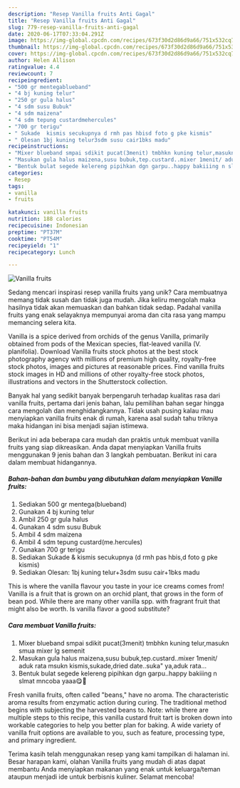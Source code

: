```yaml
---
description: "Resep Vanilla fruits Anti Gagal"
title: "Resep Vanilla fruits Anti Gagal"
slug: 779-resep-vanilla-fruits-anti-gagal
date: 2020-06-17T07:33:04.291Z
image: https://img-global.cpcdn.com/recipes/673f30d2d86d9a66/751x532cq70/vanilla-fruits-foto-resep-utama.jpg
thumbnail: https://img-global.cpcdn.com/recipes/673f30d2d86d9a66/751x532cq70/vanilla-fruits-foto-resep-utama.jpg
cover: https://img-global.cpcdn.com/recipes/673f30d2d86d9a66/751x532cq70/vanilla-fruits-foto-resep-utama.jpg
author: Helen Allison
ratingvalue: 4.4
reviewcount: 7
recipeingredient:
- "500 gr mentegablueband"
- "4 bj kuning telur"
- "250 gr gula halus"
- "4 sdm susu Bubuk"
- "4 sdm maizena"
- "4 sdm tepung custardmehercules"
- "700 gr terigu"
- " Sukade  kismis secukupnya d rmh pas hbisd foto g pke kismis"
- " Olesan 1bj kuning telur3sdm susu cair1bks madu"
recipeinstructions:
- "Mixer blueband smpai sdikit pucat(3menit) tmbhkn kuning telur,masukn smua mixer lg semenit"
- "Masukan gula halus maizena,susu bubuk,tep.custard..mixer 1menit/ aduk rata msukn kismis,sukade,dried date..suka&#34; ya,aduk rata..."
- "Bentuk bulat segede kelereng pipihkan dgn garpu..happy bakiiing n slmat mncoba yaaa😋🙏"
categories:
- Resep
tags:
- vanilla
- fruits

katakunci: vanilla fruits 
nutrition: 188 calories
recipecuisine: Indonesian
preptime: "PT37M"
cooktime: "PT54M"
recipeyield: "1"
recipecategory: Lunch

---
```



![Vanilla fruits](https://img-global.cpcdn.com/recipes/673f30d2d86d9a66/751x532cq70/vanilla-fruits-foto-resep-utama.jpg)

Sedang mencari inspirasi resep vanilla fruits yang unik? Cara membuatnya memang tidak susah dan tidak juga mudah. Jika keliru mengolah maka hasilnya tidak akan memuaskan dan bahkan tidak sedap. Padahal vanilla fruits yang enak selayaknya mempunyai aroma dan cita rasa yang mampu memancing selera kita.

Vanilla is a spice derived from orchids of the genus Vanilla, primarily obtained from pods of the Mexican species, flat-leaved vanilla (V. planifolia). Download Vanilla fruits stock photos at the best stock photography agency with millions of premium high quality, royalty-free stock photos, images and pictures at reasonable prices. Find vanilla fruits stock images in HD and millions of other royalty-free stock photos, illustrations and vectors in the Shutterstock collection.

Banyak hal yang sedikit banyak berpengaruh terhadap kualitas rasa dari vanilla fruits, pertama dari jenis bahan, lalu pemilihan bahan segar hingga cara mengolah dan menghidangkannya. Tidak usah pusing kalau mau menyiapkan vanilla fruits enak di rumah, karena asal sudah tahu triknya maka hidangan ini bisa menjadi sajian istimewa.


Berikut ini ada beberapa cara mudah dan praktis untuk membuat vanilla fruits yang siap dikreasikan. Anda dapat menyiapkan Vanilla fruits menggunakan 9 jenis bahan dan 3 langkah pembuatan. Berikut ini cara dalam membuat hidangannya.

<!--inarticleads1-->

##### Bahan-bahan dan bumbu yang dibutuhkan dalam menyiapkan Vanilla fruits:

1. Sediakan 500 gr mentega(blueband)
1. Gunakan 4 bj kuning telur
1. Ambil 250 gr gula halus
1. Gunakan 4 sdm susu Bubuk
1. Ambil 4 sdm maizena
1. Ambil 4 sdm tepung custard(me.hercules)
1. Gunakan 700 gr terigu
1. Sediakan  Sukade &amp; kismis secukupnya (d rmh pas hbis,d foto g pke kismis)
1. Sediakan  Olesan: 1bj kuning telur+3sdm susu cair+1bks madu


This is where the vanilla flavour you taste in your ice creams comes from! Vanilla is a fruit that is grown on an orchid plant, that grows in the form of bean pod. While there are many other vanilla spp. with fragrant fruit that might also be worth. Is vanilla flavor a good substitute? 

<!--inarticleads2-->

##### Cara membuat Vanilla fruits:

1. Mixer blueband smpai sdikit pucat(3menit) tmbhkn kuning telur,masukn smua mixer lg semenit
1. Masukan gula halus maizena,susu bubuk,tep.custard..mixer 1menit/ aduk rata msukn kismis,sukade,dried date..suka&#34; ya,aduk rata...
1. Bentuk bulat segede kelereng pipihkan dgn garpu..happy bakiiing n slmat mncoba yaaa😋🙏


Fresh vanilla fruits, often called &#34;beans,&#34; have no aroma. The characteristic aroma results from enzymatic action during curing. The traditional method begins with subjecting the harvested beans to. Note: while there are multiple steps to this recipe, this vanilla custard fruit tart is broken down into workable categories to help you better plan for baking. A wide variety of vanilla fruit options are available to you, such as feature, processing type, and primary ingredient. 

Terima kasih telah menggunakan resep yang kami tampilkan di halaman ini. Besar harapan kami, olahan Vanilla fruits yang mudah di atas dapat membantu Anda menyiapkan makanan yang enak untuk keluarga/teman ataupun menjadi ide untuk berbisnis kuliner. Selamat mencoba!
